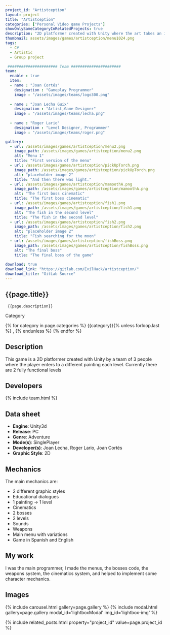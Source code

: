```yaml
---
project_id: "Artistception"
layout: project
title: "Artistception"
categories: ["Personal Video game Projects"]
showOnlySameCategoryInRelatedProjects: true
description: "2D platformer created with Unity where the art takes an important part"
thumbnail: assets/images/games/artistception/menu1024.png
tags:
  - C#
  - Artistic
  - Group project

 ###################### Team ######################
team:
  enable : true
  item:
  - name : "Joan Cortés"
    designation : "Gameplay Programmer"
    image : "/assets/images/teams/logo300.png"
    
  - name : "Joan Lecha Guix"
    designation : "Artist,Game Designer"
    image : "/assets/images/teams/lecha.png"
    
  - name : "Roger Lario"
    designation : "Level Designer, Programmer"
    image : "/assets/images/teams/roger.png"

gallery:
  - url: /assets/images/games/artistception/menu2.png
    image_path: /assets/images/games/artistception/menu2.png
    alt: "Menu 1"
    title: "First version of the menu"
  - url: /assets/images/games/artistception/pickUpTorch.png
    image_path: /assets/images/games/artistception/pickUpTorch.png
    alt: "placeholder image 2"
    title: "And then there was light."
  - url: /assets/images/games/artistception/mamoothA.png
    image_path: /assets/images/games/artistception/mamoothA.png
    alt: "The first boss cinematic"
    title: "The first boss cinematic"
  - url: /assets/images/games/artistception/fish1.png
    image_path: /assets/images/games/artistception/fish1.png
    alt: "The fish in the second level"
    title: "The fish in the second level"
  - url: /assets/images/games/artistception/fish2.png
    image_path: /assets/images/games/artistception/fish2.png
    alt: "placeholder image 2"
    title: "Fish searching for the moon"
  - url: /assets/images/games/artistception/fishBoss.png
    image_path: /assets/images/games/artistception/fishBoss.png
    alt: "The final boss"
    title: "The final boss of the game"
    
download: true
download_link: "https://gitlab.com/EvilHack/artistception/"
download_title: "GitLab Source"
---
```


<div class="col-lg-8 text-center" markdown=1>

## {{page.title}}

     {{page.description}}

</div>

  <div class="col-lg-12 text-center">
   <p class="text-color font-weight-bold mb-2">Category</p>
   <p>{% for category in page.categories %} {{category}}{% unless forloop.last %} , {% endunless %} {% endfor %}</p>
  </div>

<div class="col-lg-8 text-center" markdown=1>

## Description

This game is a 2D platformer created with Unity by a team of 3 people where the player enters to a different painting each level.
Currently there are 2 fully functional levels

</div>

<div class="col-lg-8 text-center" markdown=1>

## Developers

{% include team.html %}

## Data sheet

* **Engine**: Unity3d
* **Release**: PC
* **Genre**: Adventure
* **Mode(s)**: SinglePlayer
* **Developer(s)**: Joan Lecha, Roger Lario, Joan Cortés
* **Graphic Style**: 2D

</div>

<div class="col-lg-8 text-center" markdown=1>

## Mechanics

The main mechanics are:

* 2 different graphic styles
* Educational dialogues
* 1 painting → 1 level
* Cinematics
* 2 bosses
* 2 levels
* Sounds
* Weapons
* Main menu with variations
* Game in Spanish and English

</div>

<div class="col-lg-12 text-center" markdown=1>

## My work

I was the main programmer, I made the menus, the bosses code, the weapons system, the cinematics system, and helped to implement some character mechanics.

## Images

{% include carousel.html gallery=page.gallery %}
{% include modal.html  gallery=page.gallery modal_id='lightboxModal' img_id='lightbox-img' %}

</div>

{% include related_posts.html property="project_id" value=page.project_id %}
